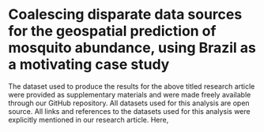 # Coalescing disparate data sources for the geospatial prediction of mosquito abundance, using Brazil as a motivating case study

The dataset used to produce the results for the above titled research article were provided as supplementary materials and were made freely available through our GitHub repository. 
All datasets used for this analysis are open source. All links and references to the datasets used for this analysis were explicitly mentioned in our research article. Here, 

